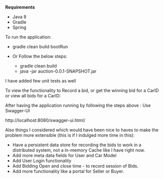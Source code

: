 **Requirements**

* Java 8
* Gradle
* Spring

To run the application:

* gradle clean build bootRun

* Or Follow the below steps:
    * gradle clean build
    * java -jar auction-0.0.1-SNAPSHOT.jar


I have added few unit tests as well

To view the functionality to Record a bid, or get the winning bid for a CarID or view all bids for a CarID:

After having the application running by following the steps above : Use Swagger-UI

http://localhost:8080/swagger-ui.html/


Also things I considered which would have been nice to haves to make the problem more extensible
(this is if I indulged more time in this):

* Have a persistent data store for recording the bids to work in a distributed system, not a in-memory Cache like I have right now.
* Add more meta data fields for User and Car Model
* Add User Login functionality
* Add Bidding Open and close time - to record session of Bids.
* Add more functionality like a portal for Seller or Buyer.

